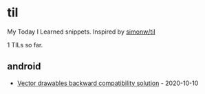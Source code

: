 # til
My Today I Learned snippets. Inspired by [simonw/til](https://github.com/simonw/til)

<!-- count starts -->1<!-- count ends --> TILs so far.

<!-- index starts -->
## android

* [Vector drawables backward compatibility solution](https://github.com/yangweigbh/til/blob/main/android/vector-drawables-backward-compatibility.md) - 2020-10-10
<!-- index ends -->
